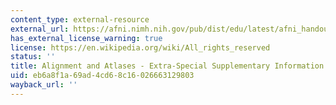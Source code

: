 ```yaml
---
content_type: external-resource
external_url: https://afni.nimh.nih.gov/pub/dist/edu/latest/afni_handouts/afni10_volreg_talairach_extras.pdf
has_external_license_warning: true
license: https://en.wikipedia.org/wiki/All_rights_reserved
status: ''
title: Alignment and Atlases - Extra-Special Supplementary Information (PDF)
uid: eb6a8f1a-69ad-4cd6-8c16-026663129803
wayback_url: ''
---
```

